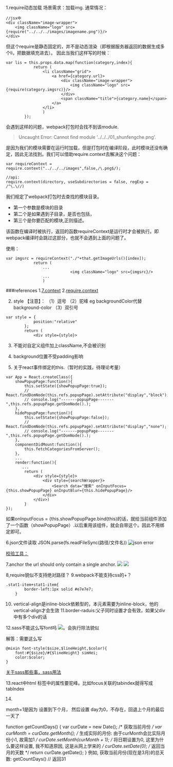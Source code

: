 1.require动态加载 
场景需求：加载img.
通常情况：
```
//jsx中
<div className="image-wrapper">
    <img className="logo" src={require("../../../images/imagename.png")}/>
</div>
```
但这个require是静态固定的，并不是动态渲染（即根据服务器返回的数据生成多个li，把数据填充进去）。
因此当我们这样写的时候：
```
var lis = this.props.data.map(function(category,index){
            return (
                <li className="grid">
                    <a href={category.url}>
                        <div className="image-wrapper">
                            <img className="logo" src={require(category.imgsrc)}/>
                        </div>
                        <span className="title">{category.name}</span>
                    </a>
                </li>
                )
        });
```
会遇到这样的问题，webpack打包时会找不到该module.

> Uncaught Error: Cannot find module '../../../01_shunfengche.png'.

是因为我们的模块需要在运行时加载，但是打包时在编译阶段，此时模块还没有确定，因此无法找到。我们可以借助require.context去解决这个问题：

```
var requireContext = require.context("../../../images",false,/\.png$/);

//api:
require.context(directory, useSubdirectories = false, regExp = /^\.\//)
```

我们规定了webpack打包时去查找的模块目录。

- 第一个参数是模块的目录
- 第二个是如果遇到子目录，是否也包括，
- 第三个是你要匹配的模块,正则描述。

该函数在编译时被执行，返回的函数requireContext是运行时才会被执行。即webpack编译时会跳过这部分，也就不会遇到上面的问题了。

使用：

```
var imgsrc = requireContext("./"+that.getImageUrls()[index]);
            return (
                ...
                            <img className="logo" src={imgsrc}/>
                ...
                )
```

###references
1.[7.context](http://www.cnblogs.com/Leo_wl/p/4862714.html)
2.[require.context](https://webpack.github.io/docs/context.html)


2. style 
【注意】：
（1）逗号
（2）驼峰 eg backgroundColor代替background-color
（3）双引号

```
var style = {
            position:"relative"
        };
        return (
            <div style={style}>
```


3. 不能对自定义组件加上className,不会被识别

4. background位置不受padding影响

5. 关于react事件绑定的this.（暂时的实践，待理论考量）

```
var App = React.createClass({
    showPopupPage:function(){
        this.setState({showPopupPage:true});
        // React.findDomNode(this.refs.popupPage).setAttribute("display","block");
        // console.log("-------popupPage-------",this.refs.popupPage.getDomNode().);
    },
    hidePopupPage:function(){
        this.setState({showPopupPage:false});
        // React.findDomNode(this.refs.popupPage).setAttribute("display","none");
        // console.log("-------popupPage-------",this.refs.popupPage.getDomNode().);
    },
    componentDidMount:function(){
        this.fetchCategoriesFromServer();
    },
    ...
    render:function(){
       ...
        return (
            <div style={style}>
                <div style={searchWrapper}>
                    <Search data="搜索" onInputFocus={this.showPopupPage} onInputBlur={this.hidePopupPage}/>
                </div>
            </div>)
        }
});
```
如果onInputFocus = {this.showPopupPage.bind(this)的话，就给当前组件添加了一个函数（showPopupPage）.以后重用该组件，就会自带这个。因此不用绑定即可。

6.json文件读取 
JSON.parse(fs.readFileSync(路径/文件名))
![json error](http://i4.buimg.com/aa01fc0ee013247d.png)

[校验工具：](http://www.bejson.com/)

7.anchor 
the url should only contain a single anchor.
![](http://i2.buimg.com/0e368bc4324a2aee.png)
![](http://i3.buimg.com/0273186cc8bf9cdc.png)

8,require貌似不支持绝对路径？
9.webpack不能支持css的+？
```
.stat1-item+stat1-item{
        border-left:1px solid #e7e7e7;
    }
```

10. vertical-align是inline-block依赖型的，本元素需要为inline-block，他的vertical-align才会生效
11.border-raduis:父子同时设置才会有效，如果父div中有多个div的话

12.sass不能这么写font吗 
![](http://i2.buimg.com/118a2a68fa683406.png)。会执行除法貌似

解答：需要这么写
```
@mixin font-style($size,$lineHeight,$color){
    font:#{$size}/#{$lineHeight} simHei;
    color:$color;
}
```

[关于sass那些事，sass用法](http://www.tuicool.com/articles/yIfmY3y)

13.react中html 标签中的属性要驼峰。比如focus关联的tabindex就得写成tabIndex

14.
month+1是因为 设置到下个月，
然后设置 day为0，不存在，回退上个月的最后一天了

function getCountDays() {
        var curDate = new Date();
        /* 获取当前月份 */
        var curMonth = curDate.getMonth();
       /*  生成实际的月份: 由于curMonth会比实际月份小1, 故需加1 */
       curDate.setMonth(curMonth + 1);
       /* 将日期设置为0, 这里为什么要这样设置, 我不知道原因, 这是从网上学来的 */
       curDate.setDate(0);
       /* 返回当月的天数 */
       return curDate.getDate();
}
例如,  获取当前月份(现在是3月)的总天数: 
getCountDays()       // 返回31